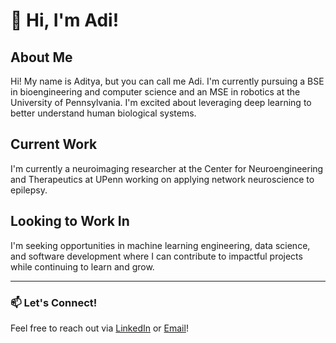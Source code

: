 # 👋 Hi, I'm Adi!


## About Me

Hi! My name is Aditya, but you can call me Adi. I'm currently pursuing a BSE in bioengineering and computer science and an MSE in robotics at the University of Pennsylvania. I'm excited about leveraging deep learning to better understand human biological systems.

## Current Work

I'm currently a neuroimaging researcher at the Center for Neuroengineering and Therapeutics at UPenn working on applying network neuroscience to epilepsy.

## Looking to Work In

I'm seeking opportunities in machine learning engineering, data science, and software development where I can contribute to impactful projects while continuing to learn and grow.

---

### 📫 Let's Connect!
Feel free to reach out via [LinkedIn](https://linkedin.com/in/adityagowd) or [Email](mailto:agowd@seas.upenn.edu)!



<!--
**agowd/agowd** is a ✨ _special_ ✨ repository because its `README.md` (this file) appears on your GitHub profile.

Here are some ideas to get you started:

- 🔭 I’m currently working on ...
- 🌱 I’m currently learning ...
- 👯 I’m looking to collaborate on ...
- 🤔 I’m looking for help with ...
- 💬 Ask me about ...
- 📫 How to reach me: ...
- 😄 Pronouns: ...
- ⚡ Fun fact: ...
-->
